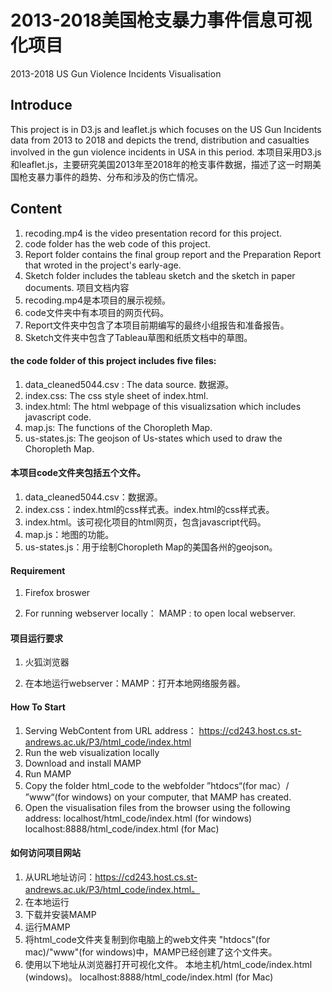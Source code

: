 # 2013-2018美国枪支暴力事件信息可视化项目
2013-2018 US Gun Violence Incidents Visualisation

## Introduce
This project is in D3.js and leaflet.js which focuses on the US Gun Incidents data from 2013 to 2018 and depicts the trend, distribution and casualties involved in the gun violence incidents in USA in this period.
本项目采用D3.js和leaflet.js，主要研究美国2013年至2018年的枪支事件数据，描述了这一时期美国枪支暴力事件的趋势、分布和涉及的伤亡情况。

## Content
1. recoding.mp4 is the video presentation record for this project.
2. code folder has the web code of this project.
3. Report folder contains the final group report and the Preparation Report that wroted in the project's early-age.
4. Sketch folder includes the tableau sketch and the sketch in paper documents.
项目文档内容
1. recoding.mp4是本项目的展示视频。
2. code文件夹中有本项目的网页代码。
3. Report文件夹中包含了本项目前期编写的最终小组报告和准备报告。
4. Sketch文件夹中包含了Tableau草图和纸质文档中的草图。

#### the code folder of this project includes five files:  
1. data_cleaned5044.csv : The data source. 数据源。
2. index.css: The css style sheet of index.html.
3. index.html: The html webpage of this visualizsation which includes javascript code.
4. map.js: The functions of the Choropleth Map.
5. us-states.js: The geojson of Us-states which used to draw the Choropleth Map.

#### 本项目code文件夹包括五个文件。
1. data_cleaned5044.csv：数据源。
2. index.css：index.html的css样式表。index.html的css样式表。
3. index.html。该可视化项目的html网页，包含javascript代码。
4. map.js：地图的功能。
5. us-states.js：用于绘制Choropleth Map的美国各州的geojson。

#### Requirement
1. Firefox broswer

2. For running webserver locally：
	MAMP : to open local webserver.
#### 项目运行要求
1. 火狐浏览器

2. 在本地运行webserver：MAMP：打开本地网络服务器。
#### How To Start
1. Serving WebContent from URL address： https://cd243.host.cs.st-andrews.ac.uk/P3/html_code/index.html
2. Run the web visualization locally
  1. Download and install MAMP
  2. Run MAMP
  3. Copy the folder html_code to the webfolder ”htdocs“(for mac）/ ”www“(for windows) on your computer, that MAMP has created.
  4. Open the visualisation files from the browser using the following address:
	localhost/html_code/index.html (for windows)
	localhost:8888/html_code/index.html (for Mac)
#### 如何访问项目网站
1. 从URL地址访问：https://cd243.host.cs.st-andrews.ac.uk/P3/html_code/index.html。
2. 在本地运行
  1. 下载并安装MAMP
  2. 运行MAMP
  3. 将html_code文件夹复制到你电脑上的web文件夹 "htdocs"(for mac)/"www"(for windows)中，MAMP已经创建了这个文件夹。
  4. 使用以下地址从浏览器打开可视化文件。
	本地主机/html_code/index.html (windows)。
	localhost:8888/html_code/index.html (for Mac)
